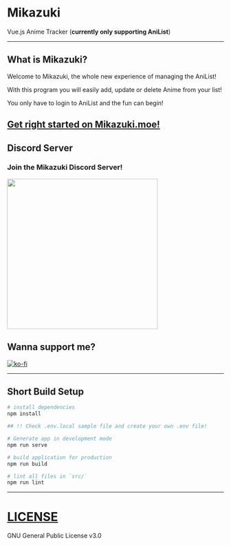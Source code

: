 # Mikazuki
Vue.js Anime Tracker (__currently only supporting AniList__)

---

## What is Mikazuki?

Welcome to Mikazuki, the whole new experience of managing the AniList!

With this program you will easily add, update or delete Anime from your list!

You only have to login to AniList and the fun can begin!

## [Get right started on Mikazuki.moe!](https://mikazuki.moe)

## Discord Server

### Join the Mikazuki Discord Server!

[<img src="https://discordapp.com/assets/e4923594e694a21542a489471ecffa50.svg" width="350">](https://discord.gg/sTpR4Gw)

## Wanna support me?

[![ko-fi](https://www.ko-fi.com/img/githubbutton_sm.svg)](https://ko-fi.com/H2H3128IU)

---

## Short Build Setup

``` bash
# install dependencies
npm install

## !! Check .env.local sample file and create your own .env file!

# Generate app in development mode
npm run serve

# build application for production
npm run build

# lint all files in `src/`
npm run lint
```

---

# [LICENSE](LICENSE)

GNU General Public License v3.0

